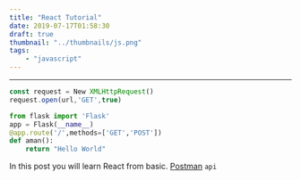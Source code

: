 ```yaml
---
title: "React Tutorial"
date: 2019-07-17T01:58:30
draft: true
thumbnail: "../thumbnails/js.png"
tags:
    - "javascript"
---
```

---

```javascript
const request = New XMLHttpRequest()
request.open(url,'GET',true)

```

```python
from flask import 'Flask'
app = Flask(__name__)
@app.route('/',methods=['GET','POST'])
def aman():
    return "Hello World"

```
In this post you will learn React from basic.
[Postman](https://www.getpostman.com/)
`api`